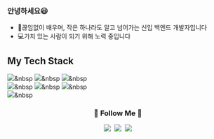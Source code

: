 ### 안녕하세요😃

- 👩‍끊임없이 배우며, 작은 하나라도 알고 넘어가는 신입 백엔드 개발자입니다
- 💻가치 있는 사람이 되기 위해 노력 중입니다

## My Tech Stack

  <img src="https://img.shields.io/badge/Java-8BC0D0?style=flat-square&logo=Java&logoColor=white"/>&nbsp
  <img src="https://img.shields.io/badge/JSP-007396?style=flat-square&logo=JSP&logoColor=blue"/>&nbsp
  <img src="https://img.shields.io/badge/Spring-6DB33F?style=flat-square&logo=Spring&logoColor=white"/>&nbsp
  <br>
  <img src="https://img.shields.io/badge/HTML-E34F26?style=flat-square&logo=HTML&logoColor=green"/>&nbsp 
  <img src="https://img.shields.io/badge/CSS-1572B6?style=flat-square&logo=CSS&logoColor=lightgrey"/>&nbsp 
  <img src="https://img.shields.io/badge/Javascript-ffb13b?style=flat-square&logo=javascript&logoColor=9cf"/>&nbsp 
  <br>
  <img src="https://img.shields.io/badge/Oracle-F80000?style=flat-square&logo=Oracle&logoColor=blue"/>&nbsp 
</p>

<h3 align="center">🌈 Follow Me 🌈</h3>
<p align="center">
  <a href="https://velog.io/@hyeinisfree"><img src="https://img.shields.io/badge/Tech%20Blog-11B48A?style=flat-square&logo=Vimeo&logoColor=white&link=https://velog.io/@hyeinisfree"/></a>&nbsp
  <a href="https://www.instagram.com/dev.dobby/"><img src="https://img.shields.io/badge/Instagram-E4405F?style=flat-square&logo=Instagram&logoColor=white&link=https://www.instagram.com/hye_inisfree/"/></a>&nbsp
  <a href="mailto:kimhyein7110@gmail.com"><img src="https://img.shields.io/badge/Gmail-d14836?style=flat-square&logo=Gmail&logoColor=white&link=kimhyein7110@gmail.com"/></a>


